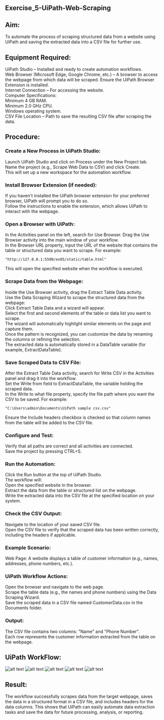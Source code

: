 ## Exercise_5-UiPath-Web-Scraping
## Aim:
To automate the process of scraping structured data from a website using UiPath and saving the extracted data into a CSV file for further use.

## Equipment Required:
UiPath Studio – Installed and ready to create automation workflows.<br>
Web Browser (Microsoft Edge, Google Chrome, etc.) – A browser to access the webpage from which data will be scraped. Ensure the UiPath Browser Extension is installed.<br>
Internet Connection – For accessing the website.<br>
Computer Specifications:<br>
Minimum 4 GB RAM.<br>
Minimum 2.0 GHz CPU.<br>
Windows operating system.<br>
CSV File Location – Path to save the resulting CSV file after scraping the data.
## Procedure:
### Create a New Process in UiPath Studio:

Launch UiPath Studio and click on Process under the New Project tab.<br>
Name the project (e.g., Scrape Web Data to CSV) and click Create.<br>
This will set up a new workspace for the automation workflow.<br>
### Install Browser Extension (if needed):

If you haven't installed the UiPath browser extension for your preferred browser, UiPath will prompt you to do so.<br>
Follow the instructions to enable the extension, which allows UiPath to interact with the webpage.<br>
### Open a Browser with UiPath:

In the Activities panel on the left, search for Use Browser.
Drag the Use Browser activity into the main window of your workflow.<br>
In the Browser URL property, input the URL of the website that contains the table or structured data you want to scrape. For example:<br>
```
"http://127.0.0.1:5500/ex05/static/table.html"
```
This will open the specified website when the workflow is executed.<br>
### Scrape Data from the Webpage:

Inside the Use Browser activity, drag the Extract Table Data activity.<br>
Use the Data Scraping Wizard to scrape the structured data from the webpage:<br>
Click Extract Table Data and a wizard will appear.<br>
Select the first and second elements of the table or data list you want to scrape.<br>
The wizard will automatically highlight similar elements on the page and capture them.<br>
Once the pattern is recognized, you can customize the data by renaming the columns or refining the selection.<br>
The extracted data is automatically stored in a DataTable variable (for example, ExtractDataTable).<br>
### Save Scraped Data to CSV File:

After the Extract Table Data activity, search for Write CSV in the Activities panel and drag it into the workflow.<br>
Set the Write from field to ExtractDataTable, the variable holding the scraped data.<br>
In the Write to what file property, specify the file path where you want the CSV to be saved. For example:<br>
```
"C:\Users\admin\Documents\UiPath sample csv.csv"
```
Ensure the Include headers checkbox is checked so that column names from the table will be added to the CSV file.<br>
### Configure and Test:

Verify that all paths are correct and all activities are connected.<br>
Save the project by pressing CTRL+S.
### Run the Automation:

Click the Run button at the top of UiPath Studio.<br>
The workflow will:<br>
Open the specified website in the browser.<br>
Extract the data from the table or structured list on the webpage.<br>
Write the extracted data into the CSV file at the specified location on your system.<br>
### Check the CSV Output:

Navigate to the location of your saved CSV file.<br>
Open the CSV file to verify that the scraped data has been written correctly, including the headers if applicable.<br>
### Example Scenario:
Web Page: A website displays a table of customer information (e.g., names, addresses, phone numbers, etc.).
### UiPath Workflow Actions:
Open the browser and navigate to the web page.<br>
Scrape the table data (e.g., the names and phone numbers) using the Data Scraping Wizard.<br>
Save the scraped data in a CSV file named CustomerData.csv in the Documents folder.<br>
### Output:
The CSV file contains two columns: "Name" and "Phone Number".<br>
Each row represents the customer information extracted from the table on the webpage.
## UiPath WorkFlow:
![alt text](<img/Screenshot 2024-09-17 114233.png>)
![alt text](<img/Screenshot 2024-09-17 114534.png>)
![alt text](<img/Screenshot 2024-09-17 114555.png>)
![alt text](<img/Screenshot 2024-09-17 114630.png>)
![alt text](<img/Screenshot 2024-09-17 115204.png>)
## Result:
The workflow successfully scrapes data from the target webpage, saves the data in a structured format in a CSV file, and includes headers for the data columns. This shows that UiPath can easily automate data extraction tasks and save the data for future processing, analysis, or reporting.
